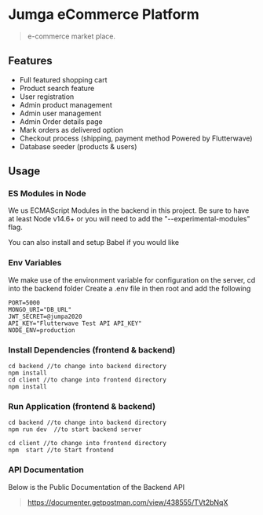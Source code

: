 # Jumga eCommerce Platform
>e-commerce market place.


## Features

- Full featured shopping cart
- Product search feature
- User registration 
- Admin product management
- Admin user management
- Admin Order details page
- Mark orders as delivered option
- Checkout process (shipping, payment method Powered by Flutterwave)
- Database seeder (products & users)

## Usage

### ES Modules in Node

We us ECMAScript Modules in the backend in this project. Be sure to have at least Node v14.6+ or you will need to add the "--experimental-modules" flag.

You can also install and setup Babel if you would like

### Env Variables

We make use of the environment variable for configuration on the server, cd into the backend folder Create a .env file in then root and add the following

```
PORT=5000
MONGO_URI="DB_URL"
JWT_SECRET=@jumpa2020
API_KEY="Flutterwave Test API API_KEY"
NODE_ENV=production
```



### Install Dependencies (frontend & backend)

```
cd backend //to change into backend directory
npm install
cd client //to change into frontend directory
npm install
```



### Run Application (frontend & backend)

```
cd backend //to change into backend directory
npm run dev  //to start backend server

cd client //to change into frontend directory
npm  start //to Start frontend 

```


### API Documentation
Below is the Public Documentation of the Backend API

> https://documenter.getpostman.com/view/438555/TVt2bNqX
